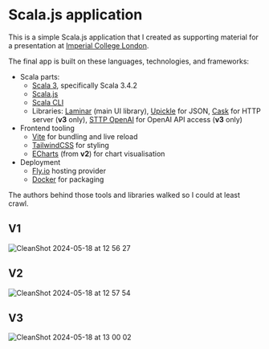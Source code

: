 # Scala.js application

This is a simple Scala.js application that I created as supporting material 
for a presentation at [Imperial College London](https://www.imperial.ac.uk/).

The final app is built on these languages, technologies, and frameworks:

- Scala parts:
  - [Scala 3](https://scala-lang.org), specifically Scala 3.4.2
  - [Scala.js](https://www.scala-js.org)
  - [Scala CLI](https://scala-cli.virtuslab.org/)
  - Libraries: [Laminar](https://laminar.dev/) (main UI library), [Upickle](https://com-lihaoyi.github.io/upickle/) for JSON, [Cask](https://com-lihaoyi.github.io/cask/) for HTTP server (**v3** only), [STTP OpenAI](https://github.com/softwaremill/sttp-openai)  for OpenAI API access (**v3** only)
- Frontend tooling
  - [Vite](https://vitejs.dev/) for bundling and live reload
  - [TailwindCSS](https://tailwindcss.com/) for styling
  - [ECharts](https://echarts.apache.org/en/index.html) (from **v2**) for chart visualisation
- Deployment
  - [Fly.io](https://fly.io/) hosting provider
  - [Docker](https://docs.docker.com/build/building/multi-stage/) for packaging

The authors behind those tools and libraries walked so I could at least crawl.

## V1


![CleanShot 2024-05-18 at 12 56 27](https://github.com/keynmol/scalajs-talk-at-imperial/assets/1052965/7f623a41-9d89-4133-9adb-ef0ee3bae8c2)


## V2

![CleanShot 2024-05-18 at 12 57 54](https://github.com/keynmol/scalajs-talk-at-imperial/assets/1052965/2b2dbdc3-dc7d-43e9-9b1a-90371c6afa24)


## V3

![CleanShot 2024-05-18 at 13 00 02](https://github.com/keynmol/scalajs-talk-at-imperial/assets/1052965/cfd0d8bf-3392-4663-8608-44ad73a6b9c2)
